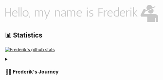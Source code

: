 <svg xmlns="http://www.w3.org/2000/svg" version="1.1" xmlns:xlink="http://www.w3.org/1999/xlink" xmlns:svgjs="http://svgjs.dev/svgjs" width="1000" height="111" viewBox="0 0 1000 111"><g transform="matrix(1,0,0,1,-0.6060588342518258,0.10143852565199296)"><svg viewBox="0 0 396 44" data-background-color="#ffffff" preserveAspectRatio="xMidYMid meet" height="111" width="1000" xmlns="http://www.w3.org/2000/svg" xmlns:xlink="http://www.w3.org/1999/xlink"><g id="tight-bounds" transform="matrix(1,0,0,1,0.23999929836372758,-0.040209693202768904)"><svg viewBox="0 0 395.52 44.080419559226996" height="44.080419559226996" width="395.52"><g><svg viewBox="0 0 456.8322117034937 50.91362146050671" height="44.080419559226996" width="395.52"><g transform="matrix(1,0,0,1,0,7.036542473919525)"><svg viewBox="0 0 395.52 36.84053651266766" height="36.84053651266766" width="395.52"><g id="textblocktransform"><svg viewBox="0 0 395.52 36.84053651266766" height="36.84053651266766" width="395.52" id="textblock"><g><svg viewBox="0 0 395.52 36.84053651266766" height="36.84053651266766" width="395.52"><g transform="matrix(1,0,0,1,0,0)"><svg width="395.52" viewBox="3.75 -37.5 536.739990234375 50" height="36.84053651266766" data-palette-color="#c8c8c8"><path d="M6.9 0L3.75 0 3.75-35 6.9-35 6.9-18.85 23.9-18.85 23.9-35 27.05-35 27.05 0 23.9 0 23.9-15.85 6.9-15.85 6.9 0ZM35.15-12.3L35.15-11.5Q35.15-2.7 43.55-2.7L43.55-2.7Q47.1-2.7 50.05-3.65L50.05-3.65Q50.8-3.9 51.1-4.05L51.1-4.05 51.85-1.4Q50.1-0.35 45.5 0.1L45.5 0.1Q44.2 0.2 42.75 0.2L42.75 0.2Q38.55 0.2 35.75-1.9L35.75-1.9Q31.9-4.75 31.9-11.4 31.9-18.05 35.37-21.63 38.85-25.2 43.8-25.2 48.75-25.2 51.25-22L51.25-22Q53.15-19.45 53.15-15.25L53.15-15.25Q53.15-14.25 53.05-13.15L53.05-13.15 35.2-13.15Q35.15-12.75 35.15-12.3L35.15-12.3ZM44-22.1L44-22.1Q40.9-22.1 38.7-20.23 36.5-18.35 35.65-15.4L35.65-15.4 50.2-15.4Q49.95-20.95 45.9-21.85L45.9-21.85Q45-22.1 44-22.1ZM61.2 0L57.95 0 57.95-37.25 61.2-37.5 61.2 0ZM69.94 0L66.69 0 66.69-37.25 69.94-37.5 69.94 0ZM75.39-6.4L75.39-6.4Q74.49-8.8 74.49-12L74.49-12Q74.49-18.15 77.94-21.68 81.39-25.2 86.59-25.2L86.59-25.2Q94.74-25.2 97.29-18.6L97.29-18.6Q98.24-16.2 98.24-13L98.24-13Q98.24-6.85 94.79-3.33 91.34 0.2 86.14 0.2L86.14 0.2Q77.99 0.2 75.39-6.4ZM77.74-12.35Q77.74-7.75 80.12-5.23 82.49-2.7 86.24-2.7 89.99-2.7 92.49-5.38 94.99-8.05 94.99-12.65 94.99-17.25 92.64-19.78 90.29-22.3 86.52-22.3 82.74-22.3 80.24-19.63 77.74-16.95 77.74-12.35ZM102.39-3.25L102.39-3.25Q102.39-3.25 105.09-3.2L105.09-3.2Q105.09-0.5 103.89 4.3L103.89 4.3 103.69 5.15 101.39 5.05Q101.39 5 101.89 2.02 102.39-0.95 102.39-2 102.39-3.05 102.39-3.25ZM133.48-22.25L133.48-22.25Q130.68-22.1 127.43-20.4L127.43-20.4 127.43 0 124.18 0 124.18-25 127.43-25.25 127.43-22.45Q130.78-25 133.93-25.15L133.93-25.15Q139.23-25.15 141.23-22.5L141.23-22.5Q145.03-25 148.58-25.15L148.58-25.15Q151.63-25.15 153.28-24.4 154.93-23.65 156.01-22.28 157.08-20.9 157.08-18.4L157.08-18.4 157.08 0 153.83 0 153.83-17.55Q153.83-19.4 152.98-20.4L152.98-20.4Q151.43-22.25 148.58-22.25L148.58-22.25Q145.58-22.25 142.18-20.45L142.18-20.45Q142.43-19.45 142.43-18.4L142.43-18.4 142.43 0 139.18 0 139.18-17.55Q139.18-19.4 138.38-20.4L138.38-20.4Q136.78-22.25 133.48-22.25ZM170.58 0L161.68-25 165.33-25.25 172.78-2.35 182.38-25 185.88-25 169.28 12.5 166.23 12.5 171.73 0 170.58 0ZM209.18-25.25L209.18-22.25Q212.93-25 216.28-25.15L216.28-25.15Q219.33-25.15 220.98-24.4 222.63-23.65 223.7-22.28 224.78-20.9 224.78-18.4L224.78-18.4 224.78 0 221.53 0 221.53-17.55Q221.53-19.4 220.73-20.4L220.73-20.4Q219.13-22.25 215.83-22.25L215.83-22.25Q212.68-22.1 209.18-20.2L209.18-20.2 209.18 0 205.93 0 205.93-25 209.18-25.25ZM231.72-19.9L230.82-22.3Q236.27-25 240.37-25.15L240.37-25.15Q243.62-25.15 245.4-24.33 247.17-23.5 248.27-22.03 249.37-20.55 249.37-17.9L249.37-17.9 249.37 0 246.12 0 246.12-1.9Q239.27 0.2 237.32 0.2L237.32 0.2Q237.22 0.2 237.17 0.2L237.17 0.2Q232.67 0.2 231.02-2.55L231.02-2.55Q230.42-3.55 230.35-4.5 230.27-5.45 230.27-6.1L230.27-6.1Q230.27-7.9 231.67-9.33 233.07-10.75 235.02-11.25L235.02-11.25Q238.32-12.1 246.12-12.75L246.12-12.75 246.12-16.8Q246.12-22.25 240.42-22.25L240.42-22.25Q236.42-22.25 231.72-19.9L231.72-19.9ZM233.32-5.7L233.32-5.7Q233.32-2.1 238.27-2.1L238.27-2.1Q242.22-2.1 246.12-3.8L246.12-3.8 246.12-10.95Q238.32-9.85 236.47-9.25L236.47-9.25Q233.32-8.25 233.32-5.7ZM263.67-22.25L263.67-22.25Q260.87-22.1 257.62-20.4L257.62-20.4 257.62 0 254.37 0 254.37-25 257.62-25.25 257.62-22.45Q260.97-25 264.12-25.15L264.12-25.15Q269.42-25.15 271.42-22.5L271.42-22.5Q275.22-25 278.77-25.15L278.77-25.15Q281.82-25.15 283.47-24.4 285.12-23.65 286.2-22.28 287.27-20.9 287.27-18.4L287.27-18.4 287.27 0 284.02 0 284.02-17.55Q284.02-19.4 283.17-20.4L283.17-20.4Q281.62-22.25 278.77-22.25L278.77-22.25Q275.77-22.25 272.37-20.45L272.37-20.45Q272.62-19.45 272.62-18.4L272.62-18.4 272.62 0 269.37 0 269.37-17.55Q269.37-19.4 268.57-20.4L268.57-20.4Q266.97-22.25 263.67-22.25ZM296.27-12.3L296.27-11.5Q296.27-2.7 304.67-2.7L304.67-2.7Q308.22-2.7 311.17-3.65L311.17-3.65Q311.92-3.9 312.22-4.05L312.22-4.05 312.97-1.4Q311.22-0.35 306.62 0.1L306.62 0.1Q305.32 0.2 303.87 0.2L303.87 0.2Q299.67 0.2 296.87-1.9L296.87-1.9Q293.02-4.75 293.02-11.4 293.02-18.05 296.49-21.63 299.97-25.2 304.92-25.2 309.87-25.2 312.37-22L312.37-22Q314.27-19.45 314.27-15.25L314.27-15.25Q314.27-14.25 314.17-13.15L314.17-13.15 296.32-13.15Q296.27-12.75 296.27-12.3L296.27-12.3ZM305.12-22.1L305.12-22.1Q302.02-22.1 299.82-20.23 297.62-18.35 296.77-15.4L296.77-15.4 311.32-15.4Q311.07-20.95 307.02-21.85L307.02-21.85Q306.12-22.1 305.12-22.1ZM335.06-25L338.31-25.25 338.31 0 335.06 0 335.06-25ZM336.56-31.7Q335.56-31.7 335.04-32.35 334.51-33 334.51-34 334.51-35 335.09-35.63 335.66-36.25 336.66-36.25 337.66-36.25 338.29-35.63 338.91-35 338.91-33.9 338.91-32.8 338.24-32.25 337.56-31.7 336.56-31.7ZM359.66-24.5L358.86-21.7Q357.06-22.3 353.96-22.3 350.86-22.3 349.16-21.2 347.46-20.1 347.46-18.48 347.46-16.85 348.46-16.1 349.46-15.35 350.96-14.83 352.46-14.3 354.24-13.8 356.01-13.3 357.51-12.5L357.51-12.5Q361.01-10.7 361.01-7.15 361.01-3.6 358.59-1.7 356.16 0.2 351.51 0.2L351.51 0.2Q349.16 0.2 346.99-0.28 344.81-0.75 343.66-1.6L343.66-1.6 344.76-4.25Q345.91-3.25 349.41-2.8L349.41-2.8Q350.51-2.65 351.66-2.65L351.66-2.65Q354.26-2.65 356.01-3.73 357.76-4.8 357.76-7L357.76-7Q357.76-8.5 356.76-9.35 355.76-10.2 354.26-10.78 352.76-11.35 350.99-11.8 349.21-12.25 347.71-12.98 346.21-13.7 345.21-14.88 344.21-16.05 344.21-18.05L344.21-18.05Q344.21-21.3 346.71-23.25 349.21-25.2 353.41-25.2L353.41-25.2Q354.46-25.2 355.56-25.08 356.66-24.95 357.56-24.85L357.56-24.85 359.66-24.5ZM400.16-35L399.91-32 385.36-32 385.36-18.85 398.86-18.85 398.61-15.85 385.36-15.85 385.36 0 381.96 0 381.96-35 400.16-35ZM417.9-24.5L416.6-21.5Q415.8-21.95 414.9-21.95 414-21.95 413.9-21.9L413.9-21.9Q412-21.9 410.08-20.53 408.15-19.15 406.8-17.45L406.8-17.45 406.8 0 403.55 0 403.55-25 406.8-25.25 406.8-19.65Q408.65-22 409.95-22.95L409.95-22.95Q412.35-24.75 414.55-24.85L414.55-24.85Q414.85-24.9 415.65-24.9 416.45-24.9 417.9-24.5L417.9-24.5ZM421.2-12.3L421.2-11.5Q421.2-2.7 429.6-2.7L429.6-2.7Q433.15-2.7 436.1-3.65L436.1-3.65Q436.85-3.9 437.15-4.05L437.15-4.05 437.9-1.4Q436.15-0.35 431.55 0.1L431.55 0.1Q430.25 0.2 428.8 0.2L428.8 0.2Q424.6 0.2 421.8-1.9L421.8-1.9Q417.95-4.75 417.95-11.4 417.95-18.05 421.43-21.63 424.9-25.2 429.85-25.2 434.8-25.2 437.3-22L437.3-22Q439.2-19.45 439.2-15.25L439.2-15.25Q439.2-14.25 439.1-13.15L439.1-13.15 421.25-13.15Q421.2-12.75 421.2-12.3L421.2-12.3ZM430.05-22.1L430.05-22.1Q426.95-22.1 424.75-20.23 422.55-18.35 421.7-15.4L421.7-15.4 436.25-15.4Q436-20.95 431.95-21.85L431.95-21.85Q431.05-22.1 430.05-22.1ZM455.8-25.25L455.8-25.25Q458.75-25.25 461.4-23.5L461.4-23.5 461.4-37.25 464.65-37.5 464.65-1.15 464.4-1.15Q462.85-0.5 459.22-0.15 455.6 0.2 454.2 0.2L454.2 0.2Q450 0.2 447.25-1.9L447.25-1.9Q443.4-4.8 443.4-11.45 443.4-18.1 446.97-21.68 450.55-25.25 455.8-25.25ZM461.4-3.2L461.4-21.35Q458.9-22.3 456.5-22.3L456.5-22.3Q451.9-22.3 449.27-19.5 446.65-16.7 446.65-11.55 446.65-6.4 449.5-4.3L449.5-4.3Q451.55-2.7 454.67-2.7 457.8-2.7 461.4-3.2L461.4-3.2ZM471.75-12.3L471.75-11.5Q471.75-2.7 480.15-2.7L480.15-2.7Q483.7-2.7 486.65-3.65L486.65-3.65Q487.4-3.9 487.7-4.05L487.7-4.05 488.45-1.4Q486.7-0.35 482.1 0.1L482.1 0.1Q480.8 0.2 479.35 0.2L479.35 0.2Q475.15 0.2 472.35-1.9L472.35-1.9Q468.5-4.75 468.5-11.4 468.5-18.05 471.97-21.63 475.45-25.2 480.4-25.2 485.35-25.2 487.85-22L487.85-22Q489.75-19.45 489.75-15.25L489.75-15.25Q489.75-14.25 489.65-13.15L489.65-13.15 471.8-13.15Q471.75-12.75 471.75-12.3L471.75-12.3ZM480.6-22.1L480.6-22.1Q477.5-22.1 475.3-20.23 473.1-18.35 472.25-15.4L472.25-15.4 486.8-15.4Q486.55-20.95 482.5-21.85L482.5-21.85Q481.6-22.1 480.6-22.1ZM508.39-24.5L507.09-21.5Q506.29-21.95 505.39-21.95 504.49-21.95 504.39-21.9L504.39-21.9Q502.49-21.9 500.57-20.53 498.64-19.15 497.29-17.45L497.29-17.45 497.29 0 494.04 0 494.04-25 497.29-25.25 497.29-19.65Q499.14-22 500.44-22.95L500.44-22.95Q502.84-24.75 505.04-24.85L505.04-24.85Q505.34-24.9 506.14-24.9 506.94-24.9 508.39-24.5L508.39-24.5ZM511.94-25L515.19-25.25 515.19 0 511.94 0 511.94-25ZM513.44-31.7Q512.44-31.7 511.92-32.35 511.39-33 511.39-34 511.39-35 511.97-35.63 512.54-36.25 513.54-36.25 514.54-36.25 515.17-35.63 515.79-35 515.79-33.9 515.79-32.8 515.12-32.25 514.44-31.7 513.44-31.7ZM525.54-37.5L525.54 0 522.29 0 522.29-37.25 525.54-37.5ZM525.54-13.3L535.59-25 539.49-25 528.79-13.3 540.49 0 536.84 0.25 525.54-13.3Z" opacity="1" transform="matrix(1,0,0,1,0,0)" fill="#c8c8c8" class="wordmark-text-0" data-fill-palette-color="primary" id="text-0"></path></svg></g></svg></g></svg></g></svg></g><g transform="matrix(1,0,0,1,404.21716649776454,0)"><svg viewBox="0 0 52.615045205729196 50.91362146050671" height="50.91362146050671" width="52.615045205729196"><g><svg xmlns="http://www.w3.org/2000/svg" xmlns:xlink="http://www.w3.org/1999/xlink" version="1.1" x="0" y="0" viewBox="1.076432466506958 3.148954391479492 98.01456451416016 94.84504699707031" enable-background="new 0 0 100 100" xml:space="preserve" height="50.91362146050671" width="52.615045205729196" class="icon-icon-0" data-fill-palette-color="accent" id="icon-0"><path d="M42.167 37.156c0.88 7.93 7.598 14.104 15.766 14.104 8.769 0 15.872-7.109 15.872-15.873 0-4.071-1.544-7.771-4.062-10.58L42.167 37.156z" fill="#c8c8c8" data-fill-palette-color="accent"></path><path d="M80.896 54.168l-60.967-0.005 7.337-13.99 0.076 0.169 56.806-25.438-1.802-4.019L67.91 17.321l-2.251-5.121C61.74 4.413 52.391 0.979 44.363 4.58c-8.038 3.603-11.682 12.866-8.479 20.974l2.284 5.1 0.003 0.005-8.182 3.669c0.579-2.997-0.832-6.143-3.674-7.633-3.474-1.825-7.767-0.483-9.589 2.991L1.889 57.976c-1.155 2.202-1.074 4.849 0.213 6.976s3.591 3.425 6.077 3.425c0.001 0 0.003 0 0.005 0l30.329-0.021v29.638H82.2V75.637h3.843l0.006 22.356h13.042V70.981C99.091 60.253 91.413 54.168 80.896 54.168z" fill="#c8c8c8" data-fill-palette-color="accent"></path></svg></g></svg></g></svg></g><defs></defs></svg><rect width="395.52" height="44.080419559226996" fill="none" stroke="none" visibility="hidden"></rect></g></svg></g></svg>



## 📊 Statistics
[![Frederik's github stats](https://github-readme-stats.vercel.app/api?username=frdrk00&theme=dark&count_private=true)](https://github.com/anuraghazra/github-readme-stats)

<details>
 <summary><h3>👨‍💻 Frederik's Journey</h3></summary>
   I am a 27-year-old Slovakian who discovered a new passion in life. It is programming and learning new technologies.

   This flexible online job offers me the freedom and time to code, to which I am devoting most of my energy, as I see great importance in this skill.

   I would love to meet new ambitious people in the coding field with whom we can move forward and create something significant together.


<!---
frdrk00/frdrk00 is a ✨ special ✨ repository because its `README.md` (this file) appears on your GitHub profile.
You can click the Preview link to take a look at your changes.
- 👋 Hi, I’m @frdrk00
- 👀 I’m interested in ...
- 🌱 I’m currently learning ...
- 💞️ I’m looking to collaborate on ...
- 📫 How to reach me ...
--->
